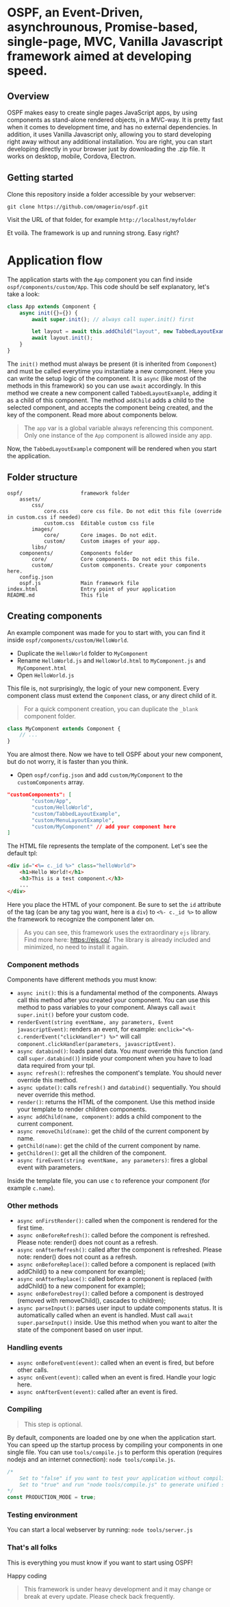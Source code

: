 # OSPF, an Event-Driven, asynchrounous, Promise-based, single-page, MVC, Vanilla Javascript framework aimed at developing speed.

## Overview ##
OSPF makes easy to create single pages JavaScript apps, by using components as stand-alone rendered objects, in a MVC-way.
It is pretty fast when it comes to development time, and has no external dependencies.
In addition, it uses Vanilla Javascript only, allowing you to stard developing right away without any additional installation.
You are right, you can start developing directly in your browser just by downloading the .zip file.
It works on desktop, mobile, Cordova, Electron.

## Getting started ##
Clone this repository inside a folder accessible by your webserver:

` git clone https://github.com/omagerio/ospf.git `

Visit the URL of that folder, for example ` http://localhost/myfolder `

Et voilà. The framework is up and running strong. Easy right?

# Application flow #
The application starts with the `App` component you can find inside `ospf/components/custom/App`.
This code should be self explanatory, let's take a look:
```javascript
class App extends Component {
    async init({}={}) {
        await super.init(); // always call super.init() first

        let layout = await this.addChild("layout", new TabbedLayoutExample());
        await layout.init();
    }
}
```
The `init()` method must always be present (it is inherited from `Component`) and must be called everytime you instantiate a new component.
Here you can write the setup logic of the component. It is `async` (like most of the methods in this framework) so you can use `await` accordingly.
In this method we create a new component called `TabbedLayoutExample`, adding it as a child of this component.
The method `addChild` adds a child to the selected component, and accepts the component being created, and the key of the component.
Read more about components below.

> The `app` var is a global variable always referencing this component. Only one instance of the `App` component is allowed inside any app.

Now, the `TabbedLayoutExample` component will be rendered when you start the application.

## Folder structure ##
```text
ospf/					framework folder
	assets/
		css/
			core.css	core css file. Do not edit this file (override in custom.css if needed)
			custom.css	Editable custom css file
		images/
			core/		Core images. Do not edit.
			custom/		Custom images of your app.
		libs/
	components/			Components folder
		core/			Core components. Do not edit this file.
		custom/			Custom components. Create your components here.
	config.json
	ospf.js				Main framework file
index.html				Entry point of your application
README.md				This file
```

## Creating components ##
An example component was made for you to start with, you can find it inside `ospf/components/custom/HelloWorld`.

- Duplicate the `HelloWorld` folder to `MyComponent`
- Rename `HelloWorld.js` and `HelloWorld.html` to `MyComponent.js` and `MyComponent.html`
- Open `HelloWorld.js`

This file is, not surprisingly, the logic of your new component. Every component class must extend the `Component` class, or any direct child of it.

> For a quick component creation, you can duplicate the `_blank` component folder.

```javascript
class MyComponent extends Component {
	// ...
}
```

You are almost there. Now we have to tell OSPF about your new component, but do not worry, it is faster than you think.

- Open `ospf/config.json` and add `custom/MyComponent` to the `customComponents` array.
```json
"customComponents": [
        "custom/App",
        "custom/HelloWorld",
        "custom/TabbedLayoutExample",
		"custom/MenuLayoutExample",
		"custom/MyComponent" // add your component here
]
```

The HTML file represents the template of the component. Let's see the default tpl:
```html
<div id="<%= c._id %>" class="helloWorld">
    <h1>Hello World!</h1>
    <h3>This is a test component.</h3>
    ...
</div>
```

Here you place the HTML of your component. Be sure to set the `id` attribute of the tag (can be any tag you want, here is a `div`) to `<%- c._id %>` to allow the framework to recognize the component later on.

> As you can see, this framework uses the extraordinary `ejs` library. Find more here: https://ejs.co/. The library is already included and minimized, no need to install it again.

### Component methods ###
Components have different methods you must know:

- `async init()`: this is a fundamental method of the components. Always call this method after you created your component. You can use this method to pass variables to your component. Always call `await super.init()` before your custom code.
- `renderEvent(string eventName, any parameters, Event javascriptEvent)`: renders an event, for example: `onclick="<%- c.renderEvent("clickHandler") %>"` will call `component.clickHandler(parameters, javascriptEvent)`.
- `async databind()`: loads panel data. You _must_ override this function (and call `super.databind()`) inside your component when you have to load data required from your tpl.
- `async refresh()`: refreshes the component's template. You should never override this method.
- `async update()`: calls `refresh()` and `databind()` sequentially. You should never override this method.
- `render()`: returns the HTML of the component. Use this method inside your template to render children components.
- `async addChild(name, component)`: adds a child component to the current component.
- `async removeChild(name)`: get the child of the current component by name.
- `getChild(name)`: get the child of the current component by name.
- `getChildren()`: get all the children of the component.
- `async fireEvent(string eventName, any parameters)`: fires a global event with parameters.

Inside the template file, you can use `c` to reference your component (for example `c.name`).

### Other methods ###
- `async onFirstRender()`: called when the component is rendered for the first time.
- `async onBeforeRefresh()`: called before the component is refreshed. Please note: render() does not count as a refresh.
- `async onAfterRefresh()`: called after the component is refreshed. Please note: render() does not count as a refresh.
- `async onBeforeReplace()`: called before a component is replaced (with addChild() to a new component for example);
- `async onAfterReplace()`: called before a component is replaced (with addChild() to a new component for example);
- `async onBeforeDestroy()`: called before a component is destroyed (removed with removeChild(), cascades to children);
- `async parseInput()`: parses user input to update components status. It is automatically called when an event is handled. Must call `await super.parseInput()` inside. Use this method when you want to alter the state of the component based on user input.

### Handling events ###
- `async onBeforeEvent(event)`: called when an event is fired, but before other calls.
- `async onEvent(event)`: called when an event is fired. Handle your logic here.
- `async onAfterEvent(event)`: called after an event is fired.

### Compiling ###
> This step is optional.

By default, components are loaded one by one when the application start. You can speed up the startup process by compiling your components in one single file. You can use `tools/compile.js` to perform this operation (requires nodejs and an internet connection):
`node tools/compile.js`.

```javascript
/*
    Set to "false" if you want to test your application without compiling or you don't have nodeJS.
    Set to "true" and run "node tools/compile.js" to generate unified sources. Recommended.
*/
const PRODUCTION_MODE = true;
```

### Testing environment ###
You can start a local webserver by running:
`node tools/server.js`

### That's all folks ###
This is everything you must know if you want to start using OSPF!

Happy coding


> This framework is under heavy development and it may change or break at every update. Please check back frequently.